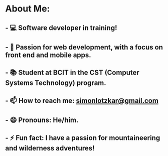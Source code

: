 <!--
**simonlotzkar/simonlotzkar** is a ✨ _special_ ✨ repository because its `README.md` (this file) appears on your GitHub profile.
-->
# About Me:
## - 💻 Software developer in training!
## - 📲 Passion for web development, with a focus on front end and mobile apps.
## - 📚 Student at BCIT in the CST (Computer Systems Technology) program.
## - 📫 How to reach me: simonlotzkar@gmail.com
## - 😄 Pronouns: He/him.
## - ⚡ Fun fact: I have a passion for mountaineering and wilderness adventures!
